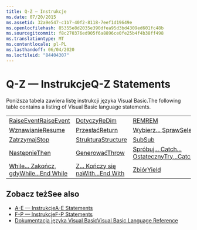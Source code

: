 ```yaml
---
title: Q-Z — Instrukcje
ms.date: 07/20/2015
ms.assetid: 32a9e547-c1b7-40f2-8118-7eef1d19649e
ms.openlocfilehash: 85355e8d2035e390dfea95d3bd4309ed601fc48b
ms.sourcegitcommit: f8c270376ed905f6a8896ce0fe25b4f4b38ff498
ms.translationtype: MT
ms.contentlocale: pl-PL
ms.lasthandoff: 06/04/2020
ms.locfileid: "84404307"
---
```

# <a name="q-z-statements"></a><span data-ttu-id="6dd60-102">Q-Z — Instrukcje</span><span class="sxs-lookup"><span data-stu-id="6dd60-102">Q-Z Statements</span></span>
<span data-ttu-id="6dd60-103">Poniższa tabela zawiera listę instrukcji języka Visual Basic.</span><span class="sxs-lookup"><span data-stu-id="6dd60-103">The following table contains a listing of Visual Basic language statements.</span></span>  
  
|||||  
|---|---|---|---|  
|[<span data-ttu-id="6dd60-104">RaiseEvent</span><span class="sxs-lookup"><span data-stu-id="6dd60-104">RaiseEvent</span></span>](raiseevent-statement.md)|[<span data-ttu-id="6dd60-105">Dotyczy</span><span class="sxs-lookup"><span data-stu-id="6dd60-105">ReDim</span></span>](redim-statement.md)|[<span data-ttu-id="6dd60-106">REM</span><span class="sxs-lookup"><span data-stu-id="6dd60-106">REM</span></span>](rem-statement.md)|[<span data-ttu-id="6dd60-107">RemoveHandler</span><span class="sxs-lookup"><span data-stu-id="6dd60-107">RemoveHandler</span></span>](removehandler-statement.md)|  
|[<span data-ttu-id="6dd60-108">Wznawianie</span><span class="sxs-lookup"><span data-stu-id="6dd60-108">Resume</span></span>](resume-statement.md)|[<span data-ttu-id="6dd60-109">Przesłać</span><span class="sxs-lookup"><span data-stu-id="6dd60-109">Return</span></span>](return-statement.md)|[<span data-ttu-id="6dd60-110">Wybierz... Spraw</span><span class="sxs-lookup"><span data-stu-id="6dd60-110">Select...Case</span></span>](select-case-statement.md)|[<span data-ttu-id="6dd60-111">Set</span><span class="sxs-lookup"><span data-stu-id="6dd60-111">Set</span></span>](set-statement.md)|  
|[<span data-ttu-id="6dd60-112">Zatrzymaj</span><span class="sxs-lookup"><span data-stu-id="6dd60-112">Stop</span></span>](stop-statement.md)|[<span data-ttu-id="6dd60-113">Struktura</span><span class="sxs-lookup"><span data-stu-id="6dd60-113">Structure</span></span>](structure-statement.md)|[<span data-ttu-id="6dd60-114">Sub</span><span class="sxs-lookup"><span data-stu-id="6dd60-114">Sub</span></span>](sub-statement.md)|[<span data-ttu-id="6dd60-115">SyncLock</span><span class="sxs-lookup"><span data-stu-id="6dd60-115">SyncLock</span></span>](synclock-statement.md)|  
|[<span data-ttu-id="6dd60-116">Następnie</span><span class="sxs-lookup"><span data-stu-id="6dd60-116">Then</span></span>](then-statement.md)|[<span data-ttu-id="6dd60-117">Generować</span><span class="sxs-lookup"><span data-stu-id="6dd60-117">Throw</span></span>](throw-statement.md)|[<span data-ttu-id="6dd60-118">Spróbuj... Catch... Ostateczny</span><span class="sxs-lookup"><span data-stu-id="6dd60-118">Try...Catch...Finally</span></span>](try-catch-finally-statement.md)|[<span data-ttu-id="6dd60-119">Użyciu</span><span class="sxs-lookup"><span data-stu-id="6dd60-119">Using</span></span>](using-statement.md)|  
|[<span data-ttu-id="6dd60-120">While... Zakończ, gdy</span><span class="sxs-lookup"><span data-stu-id="6dd60-120">While...End While</span></span>](while-end-while-statement.md)|[<span data-ttu-id="6dd60-121">Z... Kończy się na</span><span class="sxs-lookup"><span data-stu-id="6dd60-121">With...End With</span></span>](with-end-with-statement.md)|[<span data-ttu-id="6dd60-122">Zbiór</span><span class="sxs-lookup"><span data-stu-id="6dd60-122">Yield</span></span>](yield-statement.md)||  
  
## <a name="see-also"></a><span data-ttu-id="6dd60-123">Zobacz też</span><span class="sxs-lookup"><span data-stu-id="6dd60-123">See also</span></span>

- [<span data-ttu-id="6dd60-124">A-E — Instrukcje</span><span class="sxs-lookup"><span data-stu-id="6dd60-124">A-E Statements</span></span>](a-e-statements.md)
- [<span data-ttu-id="6dd60-125">F-P — Instrukcje</span><span class="sxs-lookup"><span data-stu-id="6dd60-125">F-P Statements</span></span>](f-p-statements.md)
- [<span data-ttu-id="6dd60-126">Dokumentacja języka Visual Basic</span><span class="sxs-lookup"><span data-stu-id="6dd60-126">Visual Basic Language Reference</span></span>](../index.md)
